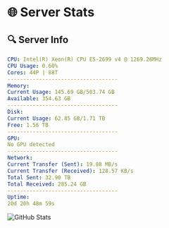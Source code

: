 # 🌐 Server Stats
## 🔍 Server Info
```yaml
CPU: Intel(R) Xeon(R) CPU E5-2699 v4 @ 1269.26MHz
CPU Usage: 0.60%
Cores: 44P | 88T
-----------------------------------
Memory:
Current Usage: 145.69 GB/503.74 GB
Available: 354.63 GB
-----------------------------------
Disk:
Current Usage: 62.85 GB/1.71 TB
Free: 1.56 TB
-----------------------------------
GPU:
No GPU detected
-----------------------------------
Network:
Current Transfer (Sent): 19.88 MB/s
Current Transfer (Received): 128.57 KB/s
Total Sent: 32.90 TB
Total Received: 285.24 GB
-----------------------------------
Uptime:
20d 20h 48m 59s
```
![GitHub Stats](https://img.shields.io/badge/Updated-2025-03-28_18:11:48-blue)